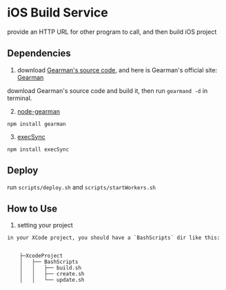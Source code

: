 iOS Build Service
=================

provide an HTTP URL for other program to call, and then build iOS project

Dependencies
------------

1. download [Gearman's source code](https://launchpad.net/gearmand), and here is Gearman's official site: [Gearman](http://gearman.org)

  download Gearman's source code and build it, then run `gearmand -d` in terminal.

2. [node-gearman](https://github.com/mreinstein/node-gearman)

  `npm install gearman`

3. [execSync](https://github.com/mgutz/execSync)

  `npm install execSync`

Deploy
------

  run `scripts/deploy.sh` and `scripts/startWorkers.sh`

How to Use
----------

  1. setting your project
    
    in your XCode project, you should have a `BashScripts` dir like this:


        ├─XcodeProject
        │   ├── BashScripts
        │   │   ├── build.sh
        │   │   ├── create.sh
        │   │   └── update.sh

